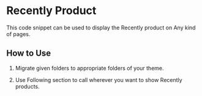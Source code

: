 # Recently Product

This code snippet can be used to display the Recently product on Any kind of pages.

## How to Use
1. Migrate given folders to appropriate folders of your theme.

1. Use Following section to call wherever you want to show Recently products.
